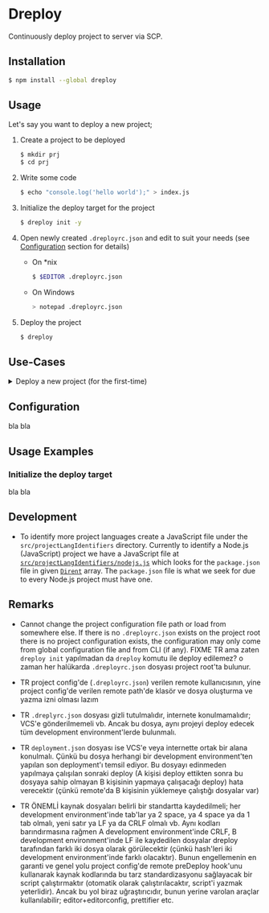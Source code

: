 # Dreploy

Continuously deploy project to server via SCP.

## Installation

```bash
$ npm install --global dreploy
```

## Usage

Let's say you want to deploy a new project;

1. Create a project to be deployed
    ```bash
    $ mkdir prj
    $ cd prj
    ```

2. Write some code
    ```bash
    $ echo "console.log('hello world');" > index.js
    ```

3. Initialize the deploy target for the project
    ```bash
    $ dreploy init -y
    ```

4. Open newly created `.dreployrc.json` and edit to suit your needs (see [Configuration](#configuration) section for details)
    * On *nix
      ```bash
      $ $EDITOR .dreployrc.json
      ```

    * On Windows
      ```bash
      > notepad .dreployrc.json
      ```

5. Deploy the project
    ```bash
    $ dreploy
    ```

## Use-Cases

<details>
  <summary>Deploy a new project (for the first-time)</summary>

  > This use-case is from [Usage](#usage) section.

  1. Create a project to be deployed
      ```bash
      $ mkdir prj
      $ cd prj
      ```

  2. Write some code
      ```bash
      $ echo "console.log('hello world');" > index.js
      ```

  3. Initialize the deploy target for the project
      ```bash
      $ dreploy init -y
      ```
  4. Open newly created `.dreployrc.json` and edit to suit your needs (see [Configuration](#configuration) section for details)
      * On *nix
        ```bash
        $ $EDITOR .dreployrc.json
        ```

      * On Windows
        ```bash
        > notepad .dreployrc.json
        ```

  5. Deploy the project
      ```bash
      $ dreploy
      ```
</details>

## Configuration

bla bla

## Usage Examples

### Initialize the deploy target

bla bla

## Development

* To identify more project languages create a JavaScript file under the `src/projectLangIdentifiers` directory. Currently to identify a Node.js (JavaScript) project we have a JavaScript file at [`src/projectLangIdentifiers/nodejs.js`](https://github.com/dreploy/blob/master/src/projectLangIdentifiers/nodejs.js) which looks for the `package.json` file in given [`Dirent`](https://nodejs.org/api/fs.html#fs_class_fs_dirent) array. The `package.json` file is what we seek for due to every Node.js project must have one.


## Remarks

* Cannot change the project configuration file path or load from somewhere else. If there is no `.dreployrc.json` exists on the project root there is no project configuration exists, the configuration may only come from global configuration file and from CLI (if any).
FIXME TR ama zaten `dreploy init` yapılmadan da `dreploy` komutu ile deploy edilemez? o zaman her halükarda `.dreployrc.json` dosyası project root'ta bulunur.

* TR project config'de (`.dreployrc.json`) verilen remote kullanıcısının, yine project config'de verilen remote path'de klasör ve dosya oluşturma ve yazma izni olması lazım

* TR `.dreplyrc.json` dosyası gizli tutulmalıdır, internete konulmamalıdır; VCS'e gönderilmemeli vb. Ancak bu dosya, aynı projeyi deploy edecek tüm development environment'lerde bulunmalı.

* TR `deployment.json` dosyası ise VCS'e veya internette ortak bir alana konulmalı. Çünkü bu dosya herhangi bir development environment'ten yapılan son deployment'ı temsil ediyor. Bu dosyayı edinmeden yapılmaya çalışılan sonraki deploy (A kişisi deploy ettikten sonra bu dosyaya sahip olmayan B kişisinin yapmaya çalışacağı deploy) hata verecektir (çünkü remote'da B kişisinin yüklemeye çalıştığı dosyalar var)

* TR ÖNEMLİ kaynak dosyaları belirli bir standartta kaydedilmeli; her development environment'inde tab'lar ya 2 space, ya 4 space ya da 1 tab olmalı, yeni satır ya LF ya da CRLF olmalı vb. Aynı kodları barındırmasına rağmen A development environment'inde CRLF, B development environment'inde LF ile kaydedilen dosyalar dreploy tarafından farklı iki dosya olarak görülecektir (çünkü hash'leri iki development environment'inde farklı olacaktır).
Bunun engellemenin en garanti ve genel yolu project config'de remote preDeploy hook'unu kullanarak kaynak kodlarında bu tarz standardizasyonu sağlayacak bir script çalıştırmaktır (otomatik olarak çalıştırılacaktır, script'i yazmak yeterlidir). Ancak bu yol biraz uğraştırıcıdır, bunun yerine varolan araçlar kullanılabilir; editor+editorconfig, prettifier etc.
